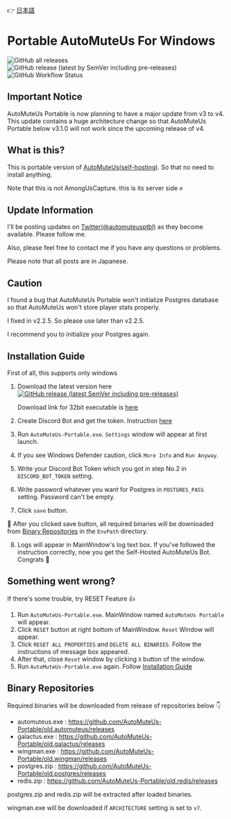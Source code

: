 👉 <a href="https://github.com/mtaku3/AutoMuteUs-Portable/blob/old/README_ja.md">日本語</a>

# Portable AutoMuteUs For Windows

![GitHub all releases](https://img.shields.io/github/downloads/mtaku3/AutoMuteUs-Portable/total?label=Total%20Downloads)
![GitHub release (latest by SemVer including pre-releases)](https://img.shields.io/github/downloads-pre/mtaku3/AutoMuteUs-Portable/latest/total?label=Latest%20Downloads&sort=semver)
![GitHub Workflow Status](https://img.shields.io/github/workflow/status/mtaku3/AutoMuteUs-Portable/releaser-v1)

## Important Notice

AutoMuteUs Portable is now planning to have a major update from v3 to v4. This update contains a huge architecture change so that AutoMuteUs Portable below v3.1.0 will not work since the upcoming release of v4.

## What is this?

This is portable version of [AutoMuteUs(self-hosting)](https://github.com/automuteus). So that no need to install anything.

Note that this is not AmongUsCapture. this is its server side ✊

## Update Information

I'll be posting updates on [Twitter(@automuteusptbl)](https://twitter.com/automuteusptbl) as they become available. Please follow me.

Also, please feel free to contact me if you have any questions or problems.

Please note that all posts are in Japanese.

## Caution

I found a bug that AutoMuteUs Portable won't initialize Postgres database so that AutoMuteUs won't store player stats properly.

I fixed in v2.2.5. So please use later than v2.2.5.

I recommend you to initialize your Postgres again.

## Installation Guide

First of all, this supports only windows

1.  Download the latest version here <a href="https://github.com/mtaku3/AutoMuteUs-Portable/releases/latest/download/AutoMuteUs-Portable-x64.exe"><img alt="GitHub release (latest SemVer including pre-releases)" src="https://img.shields.io/github/v/release/mtaku3/AutoMuteUs-Portable?color=blue&include_prereleases&label=download&sort=semver"></a>

    Download link for 32bit executable is [here](https://github.com/mtaku3/AutoMuteUs-Portable/releases/latest/download/AutoMuteUs-Portable-x86.exe)

2.  Create Discord Bot and get the token. Instruction [here](https://github.com/denverquane/automuteus/blob/master/BOT_README.md)
3.  Run `AutoMuteUs-Portable.exe`. `Settings` window will appear at first launch.
4.  If you see Windows Defender caution, click `More Info` and `Run Anyway`.
5.  Write your Discord Bot Token which you got in step No.2 in `DISCORD_BOT_TOKEN` setting.
6.  Write password whatever you want for Postgres in `POSTGRES_PASS` setting. Password can't be empty.
7.  Click `save` button.

🔔 After you clicked save button, all required binaries will be downloaded from <a href="#binary-repositories">Binary Repositories</a> in the `EnvPath` directory.

8.  Logs will appear in MainWindow's log text box. If you've followed the instruction correctly, now you get the Self-Hosted AutoMuteUs Bot. Congrats :partying_face:

## Something went wrong?

If there's some trouble, try RESET Feature 👍

1.  Run `AutoMuteUs-Portable.exe`. MainWindow named `AutoMuteUs Portable` will appear.
2.  Click `RESET` button at right bottom of MainWindow. `Reset` Window will appear.
3.  Click `RESET ALL PROPERTIES` and `DELETE ALL BINARIES`. Follow the instructions of message box appeared.
4.  After that, close `Reset` window by clicking `X` button of the window.
5.  Run `AutoMuteUs-Portable.exe` again. Follow <a href="#installation-guide">Installation Guide</a>

## Binary Repositories

Required binaries will be downloaded from release of repositories below 👇

- automuteus.exe : https://github.com/AutoMuteUs-Portable/old.automuteus/releases
- galactus.exe : https://github.com/AutoMuteUs-Portable/old.galactus/releases
- wingman.exe : https://github.com/AutoMuteUs-Portable/old.wingman/releases
- postgres.zip : https://github.com/AutoMuteUs-Portable/old.postgres/releases
- redis.zip : https://github.com/AutoMuteUs-Portable/old.redis/releases

postgres.zip and redis.zip will be extracted after loaded binaries.

wingman.exe will be downloaded if `ARCHITECTURE` setting is set to `v7`.
